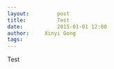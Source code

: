 ```yaml
---
layout:     	post
title:      	Test
date:       	2015-01-01 12:00
author:     Xinyi Gong
tags:         
---
```

Test